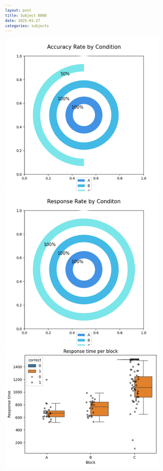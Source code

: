 ```yaml
---
layout: post
title: Subject 8008
date: 2025-01-27
categories: subjects
---
```


![](data/8008/run-23/8008_accuracy_rate.png)
![](data/8008/run-23/8008_response_rate.png)
![](data/8008/run-23/8008_rt.png)
